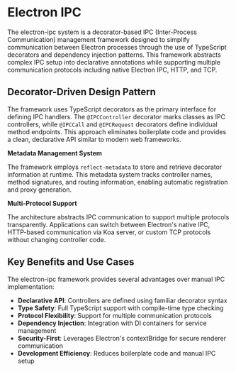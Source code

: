 # Electron IPC

The electron-ipc system is a decorator-based IPC (Inter-Process Communication) management framework designed to simplify communication between Electron processes through the use of TypeScript decorators and dependency injection patterns. This framework abstracts complex IPC setup into declarative annotations while supporting multiple communication protocols including native Electron IPC, HTTP, and TCP.

## Decorator-Driven Design Pattern
The framework uses TypeScript decorators as the primary interface for defining IPC handlers. The `@IPCController` decorator marks classes as IPC controllers, while `@IPCCall` and `@IPCRequest` decorators define individual method endpoints. This approach eliminates boilerplate code and provides a clean, declarative API similar to modern web frameworks.

**Metadata Management System**

The framework employs `reflect-metadata` to store and retrieve decorator information at runtime. This metadata system tracks controller names, method signatures, and routing information, enabling automatic registration and proxy generation.

**Multi-Protocol Support**

The architecture abstracts IPC communication to support multiple protocols transparently. Applications can switch between Electron's native IPC, HTTP-based communication via Koa server, or custom TCP protocols without changing controller code.

## Key Benefits and Use Cases
The electron-ipc framework provides several advantages over manual IPC implementation:

- **Declarative API**: Controllers are defined using familiar decorator syntax
- **Type Safety**: Full TypeScript support with compile-time type checking
- **Protocol Flexibility**: Support for multiple communication protocols
- **Dependency Injection**: Integration with DI containers for service management
- **Security-First**: Leverages Electron's contextBridge for secure renderer communication
- **Development Efficiency**: Reduces boilerplate code and manual IPC setup
